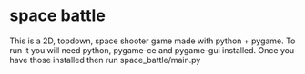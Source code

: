 <h1>space battle</h1>
This is a 2D, topdown, space shooter game made with python + pygame.
To run it you will need python, pygame-ce and pygame-gui installed. Once you have those installed then run space_battle/main.py
